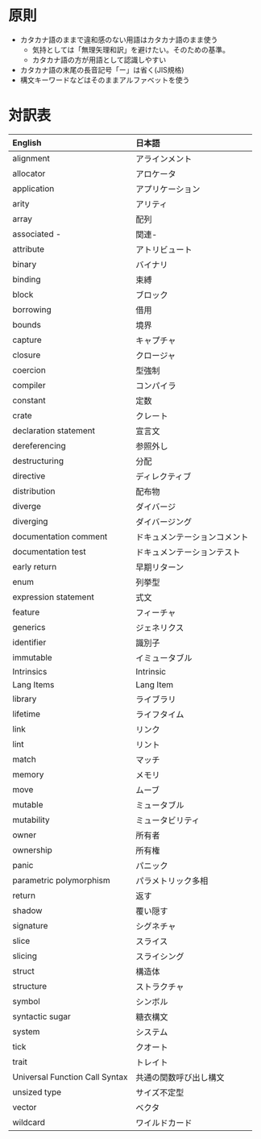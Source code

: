 # 原則

* カタカナ語のままで違和感のない用語はカタカナ語のまま使う
  + 気持としては「無理矢理和訳」を避けたい。そのための基準。
  + カタカナ語の方が用語として認識しやすい
* カタカナ語の末尾の長音記号「ー」は省く(JIS規格)
* 構文キーワードなどはそのままアルファベットを使う

# 対訳表

| English                        | 日本語
|:-------------------------------|:-------------
| alignment                      | アラインメント
| allocator                      | アロケータ
| application                    | アプリケーション
| arity                          | アリティ
| array                          | 配列
| associated -                   | 関連-
| attribute                      | アトリビュート
| binary                         | バイナリ
| binding                        | 束縛
| block                          | ブロック
| borrowing                      | 借用
| bounds                         | 境界
| capture                        | キャプチャ
| closure                        | クロージャ
| coercion                       | 型強制
| compiler                       | コンパイラ
| constant                       | 定数
| crate                          | クレート
| declaration statement          | 宣言文
| dereferencing                  | 参照外し
| destructuring                  | 分配
| directive                      | ディレクティブ
| distribution                   | 配布物
| diverge                        | ダイバージ
| diverging                      | ダイバージング
| documentation comment          | ドキュメンテーションコメント
| documentation test             | ドキュメンテーションテスト
| early return                   | 早期リターン
| enum                           | 列挙型
| expression statement           | 式文
| feature                        | フィーチャ
| generics                       | ジェネリクス
| identifier                     | 識別子
| immutable                      | イミュータブル
| Intrinsics                     | Intrinsic
| Lang Items                     | Lang Item
| library                        | ライブラリ
| lifetime                       | ライフタイム
| link                           | リンク
| lint                           | リント
| match                          | マッチ
| memory                         | メモリ
| move                           | ムーブ
| mutable                        | ミュータブル
| mutability                     | ミュータビリティ
| owner                          | 所有者
| ownership                      | 所有権
| panic                          | パニック
| parametric polymorphism        | パラメトリック多相
| return                         | 返す
| shadow                         | 覆い隠す
| signature                      | シグネチャ
| slice                          | スライス
| slicing                        | スライシング
| struct                         | 構造体
| structure                      | ストラクチャ
| symbol                         | シンボル
| syntactic sugar                | 糖衣構文
| system                         | システム
| tick                           | クオート
| trait                          | トレイト
| Universal Function Call Syntax | 共通の関数呼び出し構文
| unsized type                   | サイズ不定型
| vector                         | ベクタ
| wildcard                       | ワイルドカード
